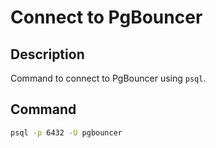 # Connect to PgBouncer

## Description
Command to connect to PgBouncer using `psql`.

## Command
```bash
psql -p 6432 -U pgbouncer